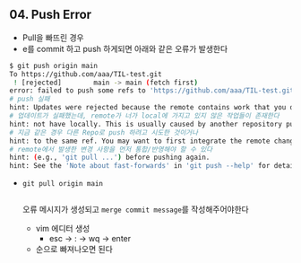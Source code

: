 ## 04. Push Error

- Pull을 빠뜨린 경우
- e를 commit 하고 push 하게되면 아래와 같은 오류가 발생한다

```bash
$ git push origin main
To https://github.com/aaa/TIL-test.git
 ! [rejected]        main -> main (fetch first)
error: failed to push some refs to 'https://github.com/aaa/TIL-test.git'
# push 실패
hint: Updates were rejected because the remote contains work that you do
# 업데이트가 실패했는데, remote가 너가 local에 가지고 있지 않은 작업들이 존재한다
hint: not have locally. This is usually caused by another repository pushing
# 지금 같은 경우 다른 Repo로 push 하려고 시도한 것이거나 
hint: to the same ref. You may want to first integrate the remote changes
# remote에서 발생한 변경 사항을 먼저 통합/반영해야 할 수 있다
hint: (e.g., 'git pull ...') before pushing again.
hint: See the 'Note about fast-forwards' in 'git push --help' for details.

```



- `git pull origin main`

  ```bash
  
  ```

  오류 메시지가 생성되고 `merge commit message`를 작성해주어야한다

  - vim 에디터 생성
    - esc -> : -> wq -> enter 
  - 순으로 빠져나오면 된다